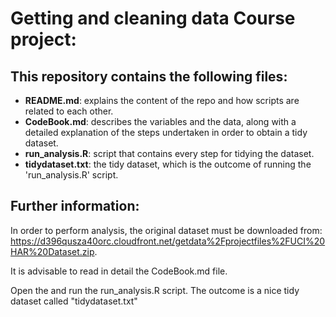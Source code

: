 # Getting and cleaning data Course project:


## This repository contains the following files:

* **README.md**: explains the content of the repo and how scripts are related to each other.
* **CodeBook.md**: describes the variables and the data, along with a detailed explanation of the steps undertaken in order to obtain a tidy dataset.
* **run_analysis.R**: script that contains every step for tidying the dataset.
* **tidydataset.txt**: the tidy dataset, which is the outcome of running the 'run_analysis.R' script.

## Further information:

In order to perform analysis, the original dataset must be downloaded from: https://d396qusza40orc.cloudfront.net/getdata%2Fprojectfiles%2FUCI%20HAR%20Dataset.zip.

It is advisable to read in detail the CodeBook.md file.

Open the and run the run_analysis.R script. The outcome is a nice tidy dataset called "tidydataset.txt"
